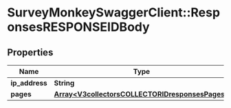 # SurveyMonkeySwaggerClient::ResponsesRESPONSEIDBody

## Properties
Name | Type | Description | Notes
------------ | ------------- | ------------- | -------------
**ip_address** | **String** |  | [optional] 
**pages** | [**Array&lt;V3collectorsCOLLECTORIDresponsesPages&gt;**](V3collectorsCOLLECTORIDresponsesPages.md) |  | [optional] 

